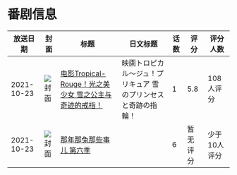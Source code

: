 # 番剧信息

|放送日期|封面|标题|日文标题|话数|评分|评分人数|
|---|---|---|---|---|---|---|
|2021-10-23|![封面](https://lain.bgm.tv/pic/cover/c/7e/44/344740_m8ssL.jpg)|[电影Tropical-Rouge！光之美少女 雪之公主与奇迹的戒指！](https://bangumi.tv/subject/344740)|映画トロピカル～ジュ！プリキュア 雪のプリンセスと奇跡の指輪！|1|5.8|108人评分|
|2021-10-23|![封面](https://lain.bgm.tv/pic/cover/c/57/19/531519_CzZZA.jpg)|[那年那兔那些事儿 第六季](https://bangumi.tv/subject/531519)||6|暂无评分|少于10人评分|
